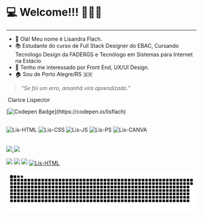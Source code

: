 # 💻 Welcome!!! 👩🏽‍💻

------

- 👋 Olá! Meu nome é Lisandra Flach.
- 📚 Estudante do curso de Full Stack Designer do EBAC, Cursando Tecnólogo Design da FADERGS e Tecnólogo em Sistemas para Internet na Estácio
- 👀 Tenho me interessado  por Front End, UX/UI Design.
- 🏠 Sou de Porto Alegre/RS 🇧🇷

> *“Se foi um erro, amanhã vira aprendizado.”*

​												   Clarice Lispector

[![Codepen Badge](https://img.shields.io/badge/-Codepen-black?style=flat-square&logo=Codepen&logoColor=white&link=[https://codepen.io/lisflach](https://codepen.io/lisflach))](https://codepen.io/lisflach)
  ##
 
  
 <div style="display: inline_block">
  <img align="center" alt="Lis-HTML" height="30" width="40" src="https://cdn.jsdelivr.net/gh/devicons/devicon/icons/html5/html5-original-wordmark.svg">
  <img align="center" alt="Lis-CSS" height="30" width="40" src="https://cdn.jsdelivr.net/gh/devicons/devicon/icons/css3/css3-original-wordmark.svg">
  <img align="center" alt="Lis-JS" height="30" width="40" src="https://cdn.jsdelivr.net/gh/devicons/devicon/icons/javascript/javascript-original.svg">
  <img align="center" alt="Lis-PS" height="30" width="40" src="https://cdn.jsdelivr.net/gh/devicons/devicon/icons/photoshop/photoshop-plain.svg">
  <img align="center" alt="Lis-CANVA" height="30" width="40" src="https://cdn.jsdelivr.net/gh/devicons/devicon/icons/canva/canva-original.svg">
</div>
<br>
<br>

<div>
  <a href="https://github.com/lisflachi">
  <img height="180em" src="https://github-readme-stats.vercel.app/api?username=lisflach&show_icons=true&theme=dark&include_all_commits=true&count_private=true"/>
  <img height="180em" src="https://github-readme-stats.vercel.app/api/top-langs/?username=lisflach&layout=compact&langs_count=7&theme=dark"/>
</div>
  
 
  <div> 
 
  <a href="https://instagram.com/lisflach" target="_blank"><img src="https://img.shields.io/badge/-Instagram-%23E4405F?style=for-the-badge&logo=instagram&logoColor=white" target="_blank"></a>
  <a href = "mailto:lisflach@gmail.com"><img src="https://img.shields.io/badge/-Gmail-%23333?style=for-the-badge&logo=gmail&logoColor=white" target="_blank"></a>
  <a href="https://www.linkedin.com/in/lisandra-flach-rosa/" target="_blank"><img src="https://img.shields.io/badge/-LinkedIn-%230077B5?style=for-the-badge&logo=linkedin&logoColor=white" target="_blank"></a>
  <a href="https://www.behance.net/lisflach" target="_blank"><img align="center" alt="Lis-HTML" height="25" src="https://aleen42.github.io/badges/src/behance.svg" target="_blank"></a>
  </div>
  
   <div>
      <img src="https://github.com/lisflach/lisflach/blob/output/github-contribution-grid-snake.svg">
    </div>
   

  

